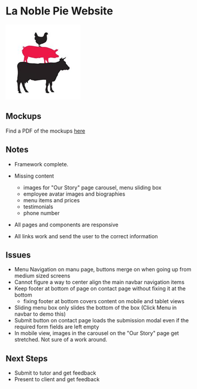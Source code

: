 # La Noble Pie Website

![Image of La Noble Pie logo](assets/images/noblepie.jpg)

## Mockups

Find a PDF of the mockups [here](laNoblePie-mockups.pdf)

## Notes

- Framework complete.
- Missing content 
    - images for "Our Story" page carousel, menu sliding box
    - employee avatar images and biographies
    - menu items and prices
    - testimonials
    - phone number

- All pages and components are responsive
- All links work and send the user to the correct information

## Issues

- Menu Navigation on manu page, buttons merge on when going up from medium sized screens
- Cannot figure a way to center align the main navbar navigation items
- Keep footer at bottom of page on contact page without fixing it at the bottom
    - fixing footer at bottom covers content on mobile and tablet views
- Sliding menu box only slides the bottom of the box (Click Menu in navbar to demo this)
- Submit button on contact page loads the submission modal even if the required form fields are left empty
- In mobile view, images in the carousel on the "Our Story" page get stretched. Not sure of a work around.

## Next Steps

- Submit to tutor and get feedback
- Present to client and get feedback




